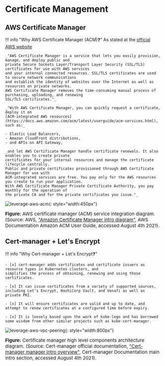 # Certificate Management

## AWS Certificate Manager


!!! info "Why AWS Certificate Manager (ACM)❓"
    As stated at the [official AWS website](https://aws.amazon.com/certificate-manager/)
    
    _"AWS Certificate Manager is a service that lets you easily provision, manage, and deploy public and 
    private Secure Sockets Layer/Transport Layer Security (SSL/TLS) certificates for use with AWS services
    and your internal connected resources. SSL/TLS certificates are used to secure network communications
    and establish the identity of websites over the Internet as well as resources on private networks. 
    AWS Certificate Manager removes the time-consuming manual process of purchasing, uploading, and renewing
    SSL/TLS certificates."_

    _"With AWS Certificate Manager, you can quickly request a certificate, deploy it on 
    [ACM-integrated AWS resources](https://docs.aws.amazon.com/acm/latest/userguide/acm-services.html), 
    such as:_
        
    - Elastic Load Balancers, 
    - Amazon CloudFront distributions, 
    - and APIs on API Gateway,
    
    _and let AWS Certificate Manager handle certificate renewals. It also enables you to create private 
    certificates for your internal resources and manage the certificate lifecycle centrally. 
    Public and private certificates provisioned through AWS Certificate Manager for use with
    ACM-integrated services are free. You pay only for the AWS resources you create to run your application. 
    With AWS Certificate Manager Private Certificate Authority, you pay monthly for the operation of
    the private CA and for the private certificates you issue."_

![leverage-aws-acm](../../assets/images/diagrams/aws-acm.png "Leverage ACM"){: style="width:450px"}
<figcaption style="font-size:15px">
<b>Figure:</b> AWS certificate manager (ACM) service integration diagram.
(Source: AWS, 
<a href="http://docs.aws.amazon.com/acm/latest/userguide/images/acm_intro.png">
"Amazon Certificate Manager intro diagram"</a>,
AWS Documentation Amazon ACM User Guide, accessed August 4th 2021).
</figcaption>

## Cert-manager + Let's Encrypt

!!! info "Why Cert-manager + Let's Encrypt❓"

    - [x] cert-manager adds certificates and certificate issuers as resource types in Kubernetes clusters, and 
    simplifies the process of obtaining, renewing and using those certificates.
    
    - [x] It can issue certificates from a variety of supported sources, including Let’s Encrypt, HashiCorp Vault, and Venafi as well as private PKI.
    
    - [x] It will ensure certificates are valid and up to date, and attempt to renew certificates at a configured time before expiry.
    
    - [x] It is loosely based upon the work of kube-lego and has borrowed some wisdom from other similar projects such as kube-cert-manager.

![leverage-aws-vpc-peering](../../assets/images/diagrams/cert-manager.svg "Leverage Cert-manager"){: style="width:800px"}
<figcaption style="font-size:15px">
<b>Figure:</b> Certificate manager high level components architecture diagram.
(Source: Cert-manager official documentation, 
<a href="https://cert-manager.io/docs/">
"Cert-manager manager intro overview"</a>,
Cert-manager Documentation main intro section, accessed August 4th 2021).
</figcaption>